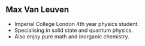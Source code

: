 Max Van Leuven
---
- Imperial College London 4th year physics student.
- Specialising in solid state and quantum physics.
- Also enjoy pure math and inorganic chemistry.
